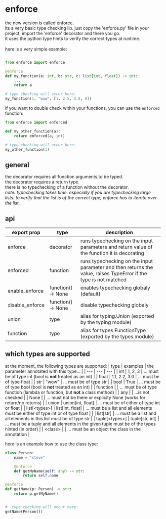 # enforce

the new version is called enforce.\
its a very basic type checking lib. just copy the 'enforce.py' file in your project, import the 'enforce' decorator and there you go.\
it uses the python type hints to verify the correct types at runtime.\
\
here is a very simple example:
```python

from enforce import enforce

@enforce
def my_function(a: int, b: str, c: list[int, float]) -> int:
    ...
    return a

# type checking will occur here:
my_function(1, "wow", [1, 2.5, 3.8, 9])
```

if you want to double check within your functions, you can use the `enforced` function:
```python
from enforce import enforced

def my_other_function(a):
    return enforced(a, int)

# type checking will occur here:
my_other_function(1)
```

## general

the decorator requires all function arguments to be typed.\
the decorator requires a return type.\
there is no typechecking of a function without the decorator.\
*note:*
*typechecking takes time. especially if you are typechecking large lists. to verify that the list is of the correct type,*
*enforce has to iterate over the list.*


## api

| export prop | type | description |
| ----------- | ---- | ----------- |
| enforce | decorator | runs typechecking on the input parameters and return value of the function it is decorating |
| enforced | function | runs typechecking on the input parameter and then returns the value, raises TypeError if the type is not matched |
| enable_enforce | function() -> None | enables typechecking globaly (default) |
| disable_enforce | function() -> None | disable typechecking globaly |
| union | type | alias for typing.Union (exported by the typing module) |
| function | type | alias for types.FunctionType (exported by the types module) |



## which types are supported
at the moment, the following types are supported:
| type | examples | the parameter annotated with this type... |
| --- | --- | --- |
| int | 1, 2, 3 | ... must be of type int (bool is **not** treated as an int) |
| float | 1.1, 2.2, 3.0 | ... must be of type float |
| str | "wow" | ... must be of type str |
| bool | True | ... must be of type bool (bool is **not** treated as an int) |
| function | |  ... must be of type function (lambda or function, but **not** a class method) |
| any | |  ...is not checked |
| None | | ... must not be there or explicity None (works for return/no returns) |
| union | union[int, float] | ... must be of either of type int or float |
| list[\<types\>] | list[int, float] | ... must be a list and all elements must be either of type int or of type float |
|  | list[str] | ... must be a list and all elements in this list must be of type str |
| tuple[\<types\>] | tuple[str, int] | ... must be a tuple and all elements in the given tuple must be of the types hinted (in order) |
| \<class\> |  | ... must be an object the class in the annotation |

here is an example how to use the class type:
```python
class Person:
    name = "steve"

    @enforce
    def getMyName(self: any) -> str:
        return self.name

@enforce
def getName(p: Person) -> str:
    return p.getMyName()


#  type checking will occur here:
getName(Person())
```

